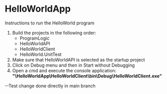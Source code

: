 # HelloWorldApp
Instructions to run the HelloWorld program
<ol>
  <li>Build the projects in the following order:
    <ul>
      <li>ProgramLogic</li>
      <li>HelloWorldAPI</li>
      <li>HelloWorldClient</li>
      <li>HelloWorld.UnitTest</li>
    </ul>
  </li>
  <li>Make sure that HelloWorldAPI is selected as the startup project</li>
  <li>Click on Debug menu and then in Start without Debugging</li>
  <li>Open a cmd  and execute the console application: <b>"\HelloWorldApp\HelloWorldClient\bin\Debug\HelloWorldClient.exe"</b></li>
</ol>

--Test change done directly in main branch